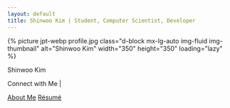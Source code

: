 ```yaml
---
layout: default
title: Shinwoo Kim | Student, Computer Scientist, Developer
---
```

<div class="container col-xxl-8 px-4 py-5" id="page-container">
  <div class="row flex-lg-row align-items-center g-5 py-5">
     <div class="col-10 col-sm-8 col-lg-6">
        {% picture jpt-webp profile.jpg class="d-block mx-lg-auto img-fluid img-thumbnail" alt="Shinwoo Kim" width="350" height="350" loading="lazy" %}
     </div>
     <div class="col-lg-6">
        <p class="autography display-2 lh-1 text-primary">Shinwoo Kim</p>
        <code class="mb-3 lead"><span class="typed" data-typed-items="Software Developer,Pitt Student, Educator, Computer Scientist"></span></code>
        <p>Connect with Me | 
           <a class="social-icon" href="mailto:{{ site.email }}"><i class="fas fa-envelope"></i></a>
           <a class="social-icon" href="https://linkedin.com/in/{{ site.linkedin_username }}"> <i class="fab fa-linkedin-in"></i></a>
           <a class="social-icon" href="https://github.com/{{ site.github_username }}"><i class="fab fa-github"></i></a>
           <a class="social-icon" href="https://twitter.com/{{ site.twitter_username }}"><i class="fab fa-twitter"></i></a>
           <a class="social-icon" href="https://instagram.com/{{ site.instagram_username }}"><i class="fab fa-instagram"></i></a>
        </p>
        <div class="d-grid gap-2 d-md-flex justify-content-md-start">
           <a class="btn btn-outline-dark btn-lg px-4 me-md-2" href="{{ '/about' | prepend: site.baseurl }}">About Me</a>
           <a class="btn btn-outline-dark btn-lg px-4 me-md-2" href="{{ '/assets/Resume.pdf' | prepend: site.baseurl }}">Résumé</a>
        </div>
     </div>
  </div>
</div>
<script src="https://cdn.jsdelivr.net/npm/typed.js@2.0.12" defer></script>
<script src="{{"/assets/js/typed.js" | absolute_url }}" defer></script>
